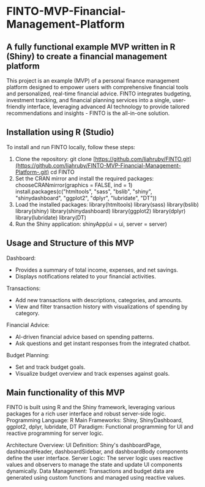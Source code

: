 # FINTO-MVP-Financial-Management-Platform
## A fully functional example MVP written in R (Shiny) to create a financial management platform
This project is an example (MVP) of a personal finance management platform designed to empower users 
with comprehensive financial tools and personalized, real-time financial advice. FINTO integrates budgeting, 
investment tracking, and financial planning services into a single, user-friendly interface, leveraging advanced 
AI technology to provide tailored recommendations and insights - FINTO is the all-in-one solution.

## Installation using R (Studio)
To install and run FINTO locally, follow these steps:
1. Clone the repository:
   git clone [https://github.com/liahruby/FINTO.git](https://github.com/liahruby/FINTO-MVP-Financial-Management-Platform-.git)
   cd FINTO
2. Set the CRAN mirror and install the required packages:
   chooseCRANmirror(graphics = FALSE, ind = 1)
   install.packages(c("htmltools", "sass", "bslib", "shiny", "shinydashboard", "ggplot2", "dplyr", "lubridate", "DT"))
3. Load the installed packages:
   library(htmltools)
   library(sass)
   library(bslib)
   library(shiny)
   library(shinydashboard)
   library(ggplot2)
   library(dplyr)
   library(lubridate)
   library(DT)
4. Run the Shiny application:
   shinyApp(ui = ui, server = server)

## Usage and Structure of this MVP
Dashboard:
- Provides a summary of total income, expenses, and net savings.
- Displays notifications related to your financial activities.

Transactions:
- Add new transactions with descriptions, categories, and amounts.
- View and filter transaction history with visualizations of spending by category.

Financial Advice:
- AI-driven financial advice based on spending patterns.
- Ask questions and get instant responses from the integrated chatbot.

Budget Planning:
- Set and track budget goals.
- Visualize budget overview and track expenses against goals.

## Main functionality of this MVP
FINTO is built using R and the Shiny framework, leveraging various packages for a rich user interface and robust server-side logic.
Programming Language: R
Main Frameworks: Shiny, ShinyDashboard, ggplot2, dplyr, lubridate, DT
Paradigm: Functional programming for UI and reactive programming for server logic.

Architecture Overview:
UI Definition: Shiny's dashboardPage, dashboardHeader, dashboardSidebar, and dashboardBody components define the user interface.
Server Logic: The server logic uses reactive values and observers to manage the state and update UI components dynamically.
Data Management: Transactions and budget data are generated using custom functions and managed using reactive values.




